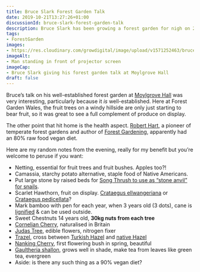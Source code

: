 ```yaml
---
title: Bruce Slark Forest Garden Talk
date: 2019-10-21T13:27:26+01:00
discussionId: bruce-slark-forest-garden-talk
description: Bruce Slark has been growing a forest garden for nigh on 20 years and his talk at Moylgrove Hall was full of tasty nuggets
tags: 
- ForestGarden
images: 
- https://res.cloudinary.com/growdigital/image/upload/v1571252463/bruce-slark-5BD95A04.jpg
imageAlt:
- Man standing in front of projector screen
imageCap:
- Bruce Slark giving his forest garden talk at Moylgrove Hall
draft: false
---
```


Bruce’s talk on his well-established forest garden at [Moylgrove Hall](https://www.moylgrove.wales/events) was very interesting, particularly because it _is_ well-established. Here at Forest Garden Wales, the fruit trees on a windy hillside are only just starting to bear fruit, so it was great to see a full complement of produce on display.

The other point that hit home is the health aspect. [Robert Hart](https://en.wikipedia.org/wiki/Robert_Hart_%28horticulturist%29), a pioneer of temperate forest gardens and author of [Forest Gardening](https://www.amazon.co.uk/Forest-Gardening-Robert-Hart/dp/1900322021), apparently had an 80% raw food vegan diet.

Here are my random notes from the evening, really for my benefit but you’re welcome to peruse if you want:

* Netting, essential for fruit trees and fruit bushes. Apples too?!
* Camassia, starchy potato alternative, staple food of Native Americans.
* Put large stone by raised beds for [Song Thrush to use as “stone anvil” for snails](https://www.discoverwildlife.com/animal-facts/birds/do-birds-other-than-song-thrushes-break-snail-shells-on-stones/).
* Scarlet Hawthorn, fruit on display. [Crataegus ellwangeriana](https://pfaf.org/user/plant.aspx?LatinName=Crataegus+ellwangeriana) or [Crataegus pedicellata](https://pfaf.org/user/Plant.aspx?LatinName=Crataegus+pedicellata)?
* Mark bamboo with pen for each year, when 3 years old (3 dots), cane is [lignified](https://www.lexico.com/en/definition/lignify) & can be used outside.
* Sweet Chestnuts 14 years old, **30kg nuts from each tree**
* [Cornelian Cherry](https://pfaf.org/user/plant.aspx?latinname=Cornus+mas), naturalised in Britain
* [Judas Tree](https://pfaf.org/user/plant.aspx?LatinName=Cercis+siliquastrum), edible flowers, nitrogen fixer 
* [Trazel](https://www.frankpmatthews.com/catalogue/trazel), cross between [Turkish Hazel](https://pfaf.org/user/plant.aspx?LatinName=Corylus+colurna) and [native Hazel](https://pfaf.org/user/plant.aspx?LatinName=Corylus+avellana)
* [Nanking Cherry](https://pfaf.org/user/Plant.aspx?LatinName=Prunus+tomentosa), first flowering bush in spring, beautiful
* [Gaultheria shallon](https://pfaf.org/user/plant.aspx?latinname=Gaultheria+shallon), grows well in shade, make tea from leaves like green tea, evergreen
* Aside: is there any such thing as a 90% vegan diet?
